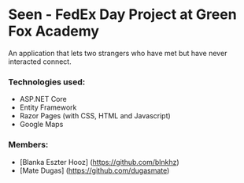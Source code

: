 # Seen - FedEx Day Project at Green Fox Academy
An application that lets two strangers who have met but have never interacted connect.

### Technologies used:
* ASP.NET Core
* Entity Framework
* Razor Pages (with CSS, HTML and Javascript)
* Google Maps

### Members:
* [Blanka Eszter Hooz] (https://github.com/blnkhz)
* [Mate Dugas] (https://github.com/dugasmate)